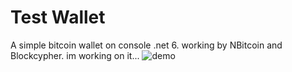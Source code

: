 # Test Wallet
A simple bitcoin wallet on console .net 6. working by NBitcoin and Blockcypher.
im working on it...
![demo](https://s21.picofile.com/file/8444096334/walletTestNet_Demo.png)
